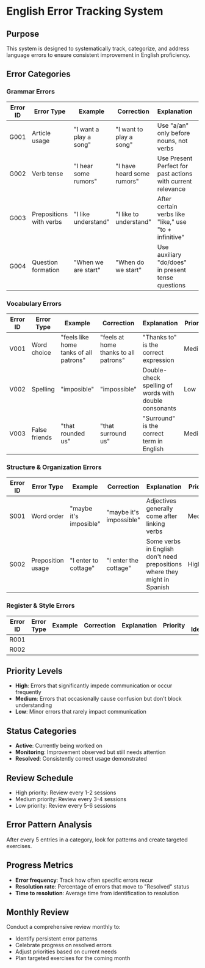 # English Error Tracking System

## Purpose
This system is designed to systematically track, categorize, and address language errors to ensure consistent improvement in English proficiency.

## Error Categories

### Grammar Errors
| Error ID | Error Type | Example | Correction | Explanation | Priority | Status |
|----------|------------|---------|------------|-------------|----------|--------|
| G001 | Article usage | "I want a play a song" | "I want to play a song" | Use "a/an" only before nouns, not verbs | High | Active |
| G002 | Verb tense | "I hear some rumors" | "I have heard some rumors" | Use Present Perfect for past actions with current relevance | Medium | Active |
| G003 | Prepositions with verbs | "I like understand" | "I like to understand" | After certain verbs like "like," use "to + infinitive" | Medium | Active |
| G004 | Question formation | "When we are start" | "When do we start" | Use auxiliary "do/does" in present tense questions | High | Active |

### Vocabulary Errors
| Error ID | Error Type | Example | Correction | Explanation | Priority | Status |
|----------|------------|---------|------------|-------------|----------|--------|
| V001 | Word choice | "feels like home tanks of all patrons" | "feels at home thanks to all patrons" | "Thanks to" is the correct expression | Medium | Active |
| V002 | Spelling | "imposible" | "impossible" | Double-check spelling of words with double consonants | Low | Active |
| V003 | False friends | "that rounded us" | "that surround us" | "Surround" is the correct term in English | Medium | Active |

### Structure & Organization Errors
| Error ID | Error Type | Example | Correction | Explanation | Priority | Status |
|----------|------------|---------|------------|-------------|----------|--------|
| S001 | Word order | "maybe it's imposible" | "maybe it's impossible" | Adjectives generally come after linking verbs | Medium | Active |
| S002 | Preposition usage | "I enter to cottage" | "I enter the cottage" | Some verbs in English don't need prepositions where they might in Spanish | High | Active |

### Register & Style Errors
| Error ID | Error Type | Example | Correction | Explanation | Priority | Date Identified | Review Dates | Status |
|----------|------------|---------|------------|-------------|----------|-----------------|--------------|--------|
| R001 | | | | | | | | |
| R002 | | | | | | | | |

## Priority Levels
- **High**: Errors that significantly impede communication or occur frequently
- **Medium**: Errors that occasionally cause confusion but don't block understanding
- **Low**: Minor errors that rarely impact communication

## Status Categories
- **Active**: Currently being worked on
- **Monitoring**: Improvement observed but still needs attention
- **Resolved**: Consistently correct usage demonstrated

## Review Schedule
- High priority: Review every 1-2 sessions
- Medium priority: Review every 3-4 sessions
- Low priority: Review every 5-6 sessions

## Error Pattern Analysis
After every 5 entries in a category, look for patterns and create targeted exercises.

## Progress Metrics
- **Error frequency**: Track how often specific errors recur
- **Resolution rate**: Percentage of errors that move to "Resolved" status
- **Time to resolution**: Average time from identification to resolution

## Monthly Review
Conduct a comprehensive review monthly to:
- Identify persistent error patterns
- Celebrate progress on resolved errors
- Adjust priorities based on current needs
- Plan targeted exercises for the coming month
